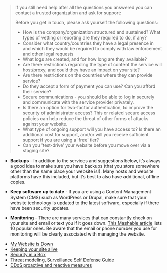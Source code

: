<blockquote>
<p>If you still need help after all the questions you answered you can contact a trusted organization and ask for support:</p>
<p>Before you get in touch, please ask yourself the following questions:</p>
<ul>
<li>How is the company/organization structured and sustained? What types of vetting or reporting are they required to do, if any?</li>
<li>Consider what country/countries they have a legal presence in and which they would be required to comply with law enforcement and other legal requests</li>
<li>What logs are created, and for how long are they available?</li>
<li>Are there restrictions regarding the type of content the service will host/proxy, and could they have an impact on your site?</li>
<li>Are there restrictions on the countries where they can provide service?</li>
<li>Do they accept a form of payment you can use? Can you afford their service?</li>
<li>Secure communications - you should be able to log in securely and communicate with the service provider privately.</li>
<li>Is there an option for two-factor authentication, to improve the security of administrator access? This or related secure access policies can help reduce the threat of other forms of attacks against your website.</li>
<li>What type of ongoing support will you have access to? Is there an additional cost for support, and/or will you receive sufficient support if you are using a &#39;free&#39; tier?</li>
<li>Can you &#39;test-drive&#39; your website before you move over via a staging site?</li>
</ul>
</blockquote>

<ul>
<li><p><strong>Backups</strong> - In addition to the services and suggestions below, it’s always a good idea to make sure you have backups (that you store somewhere other than the same place your website is!). Many hosts and website platforms have this included, but it’s best to also have additional, offline copies.</p>
</li>
<li><p><strong>Keep software up to date</strong> - If you are using a Content Management System (CMS) such as WordPress or Drupal, make sure that your website technology is updated to the latest software, especially if there have been security updates.</p>
</li>
<li><p><strong>Monitoring</strong> - There are many services that can constantly check on your site and email or text you if it goes down. <a href="http://mashable.com/2010/04/09/free-uptime-monitoring/">This Mashable article</a> lists 10 popular ones. Be aware that the email or phone number you use for monitoring will be clearly associated with managing the website.</p>
</li>
</ul>

<ul>
<li><a href="https://github.com/OpenInternet/MyWebsiteIsDown">My Website is Down</a></li>
<li><a href="https://www.eff.org/keeping-your-site-alive">Keeping your site alive</a></li>
<li><a href="https://securityinabox.org/en/chapter_7_2">Security in a Box</a></li>
<li><a href="https://ssd.eff.org/risk/threats">Threat modeling, Surveillance Self Defense Guide</a></li>
<li><a href="https://www.cert.be/files/DDoS-proactive-reactive.pdf">DDoS proactive and reactive measures</a></li>
</ul>
